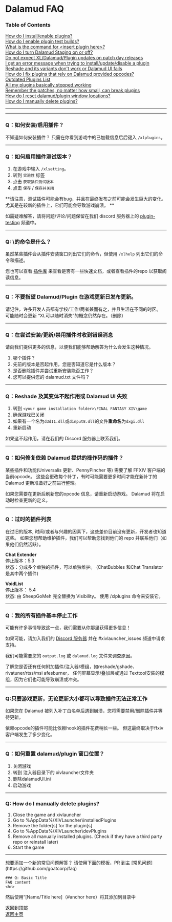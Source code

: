 # Dalamud FAQ

### Table of Contents
[How do I install/enable plugins?](#q-how-do-i-installenable-plugins) <br>
[How do I enable plugin test builds?](#q-how-do-i-enable-plugin-test-builds) <br>
[What is the command for \<insert plugin here\>?](#q-what-is-the-command-for-insert-plugin-here) <br>
[How do I turn Dalamud Staging on or off?](#q-how-do-i-turn-dalamud-staging-on-or-off) <br>
[Do not expect XL/Dalamud/Plugin updates on patch day releases](#q-do-not-expect-xldalamudplugin-updates-on-patch-day-releases) <br>
[I get an error message when trying to install/update/disable a plugin](#q-i-get-an-error-message-when-trying-to-installupdatedisable-a-plugin) <br>
[Reshade and its variants don't work or Dalamud UI fails](#q-reshade-and-its-variants-dont-work-or-dalamud-ui-fails) <br>
[How do I fix plugins that rely on Dalamud provided opcodes?](#q-how-do-i-fix-plugins-that-rely-on-dalamud-provided-opcodes) <br>
[Outdated Plugins List](#q-outdated-plugins-list) <br>
[All my plugins basically stopped working](#q-all-my-plugins-basically-stopped-working) <br>
[Remember the patches, no matter how small, can break plugins](#q-remember-the-patches-no-matter-how-small-can-break-plugins) <br>
[How do I reset dalamud/plugin window locations?](#q-how-do-i-reset-dalamudplugin-window-locations) <br>
[How do I manually delete plugins?](#q-how-do-i-manually-delete-plugins) <br>
<hr>

<hr />

### Q：如何安装/启用插件？
不知道如何安装插件？ 只需在你看到游戏中的已加载信息后后键入 `/xlplugins`。

<hr />

### Q：如何启用插件测试版本？
1. 在游戏中输入 `/xlsetting`。
2. 转到 `实验性` 标签
3. 点击 `获取插件测试版本`
4. 点击 `保存` / `保存并关闭`

**请注意，测试插件可能会有bug，并且在最终发布之前可能会发生巨大的变化。 尤其是在较新的插件上，它们可能会导致游戏崩溃。 **

如需疑难解答，请将问题/评论/问题保留在我们 discord 服务器上的 [plugin-testing](https://discord.com/channels/581875019861328007/719513457988337724) 频道中。

<hr />

### Q:  \的命令是什么？
虽然某些插件会从插件安装窗口列出它们的命令，但使用 `/xlhelp` 列出它们的命令和描述。

您也可以查看 [插件库](https://github.com/goatcorp/DalamudPlugins/wiki/Plugin-Gallery) 来查看是否有一些快速文档，或者查看插件的repo 以获取阅读信息。
<hr />

### Q：不要指望 Dalamud/Plugin 在游戏更新日发布更新。

请记住，许多开发人员都有学校/工作/两者兼而有之，并且生活在不同的时区。 可能随时会更新 “XL可以随时消失”的概念仍然存在。（删除）
<hr />

### Q：在尝试安装/更新/禁用插件时收到错误消息
请向我们提供更多的信息，以便我们能够帮助解答为什么会发生这种情况。

1. 哪个插件？
2. 先前的版本是否起作用，您是否知道它是什么版本？
3. 是否删除插件并尝试重新安装能否工作？
4. 您可以提供您的 dalamud.txt 文件吗？ 
<hr />

### Q：Reshade 及其变体不起作用或 Dalamud UI 失败
1. 转到 `<your game installation folder>\FINAL FANTASY XIV\game`
2. 确保游戏已关闭
3. 如果有一个名为`d3d11.dll`或`dinput8.dll`的文件**重命名**为`dxgi.dll`
4. 重新启动

如果这不起作用，请在我们的 Discord 服务器上联系我们。

<hr />

### Q：如何修复依赖 Dalamud 提供的操作码的插件？
某些插件和功能(Universalis 更新、PennyPincher 等) 需要了解 FFXIV 客户端的当前opcode。 这些会更改每个补丁，有时可能需要更多时间才能在新补丁的 Dalamud 更新准备好之前进行整理。

如果您需要在更新后刷新您的opcode 信息，请重新启动游戏。 Dalamud 将在启动时检查更新的定义。

<hr />

### Q：过时的插件列表
在过旧的版本, 时间/或者与兴趣的因素下，这些差价目前没有更新，开发者也知道这些。 如果您想帮助维护插件，我们可以帮助您找到他们的 repo 并联系他们（如果他们仍然活跃）。

**Chat Extender** <br> 停止版本：5.3 <br> 状态：分成多个单独的插件，可以单独维护。 (ChatBubbles 和Chat Translator是其中两个插件) <br>

**VoidList** <br> 停止版本： 5.4 <br> 状态: 由 SheepGoMeh 完全替换为 Visibility。 使用 /xlplugins 命令来安装它。 <br>
<hr />

### Q：我的所有插件基本停止工作
可能有许多事情导致这一点，我们需要从你那里获得更多信息！

如果可能，请加入我们的 [Discord 服务器](https://discord.gg/3NMcUV5) 并在 #xivlauncher_issues 频道中请求支持。

我们可能需要您的 `output.log` 或 `dalamud.log` 文件来调查原因。

了解您是否还有任何附加插件/注入器/模组，如reshade/gshade、rivatuner/rtss/msi afesburner， 任何屏幕显示/叠加层或通过 Texttool安装的模组，因为它们也可能导致崩溃或冲突。
<hr />

### Q:只要游戏更新，无论更新大小都可以导致插件无法正常工作
如果您在 Dalamud 被列入补丁白名单后遇到崩溃，您将需要禁用/删除插件并等待更新。

依赖opcode的插件可能比依赖hook的插件花费稍长一些。 但这最终取决于ffxiv客户端发生了多少变化。
<hr />


### Q：如何重置 dalamud/plugin 窗口位置？
1. 关闭游戏
2. 转到 注入器目录下的 xivlauncher文件夹
3. 删除dalamudUI.ini
4. 启动游戏

<hr />

### Q: How do I manually delete plugins?
1. Close the game and xivlauncher
2. Go to %AppData%\XIVLauncher\installedPlugins
3. Remove the folder[s] for the plugin[s]
4. Go to %AppData%\XIVLauncher\devPlugins
5. Remove all manually installed plugins. (Check if they have a third party repo or reinstall later)
6. Start the game

<hr>
想要添加一个新的常见问题解答？ 请使用下面的模板，PR 到主 [常见问题](https://github.com/goatcorp/faq)

```
### Q: Basic Title
FAQ content
<hr>
```
然后使用“[Name/Title here]（#anchor here）将其添加到目录中<br>

[返回到顶部](#table-of-contents)<br> [返回主页](https://goatcorp.github.io/faq)
